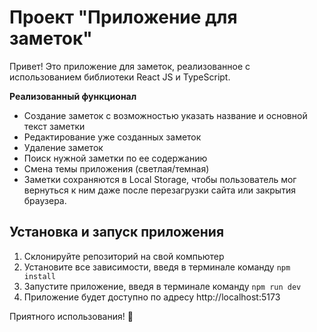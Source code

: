 # Проект "Приложение для заметок"
Привет! Это приложение для заметок, реализованное с использованием библиотеки React JS и TypeScript.

   **Реализованный функционал**
- Создание заметок с возможностью указать название и основной текст заметки
- Редактирование уже созданных заметок
- Удаление заметок
- Поиск нужной заметки по ее содержанию
- Смена темы приложения (светлая/темная)
- Заметки сохраняются в Local Storage, чтобы пользователь мог вернуться к ним даже после перезагрузки сайта или закрытия браузера.

## Установка и запуск приложения
1. Склонируйте репозиторий на свой компьютер
2. Установите все зависимости, введя в терминале команду ```npm install```
3. Запустите приложение, введя в терминале команду ```npm run dev```
4. Приложение будет доступно по адресу
http://localhost:5173

Приятного использования! 📝
